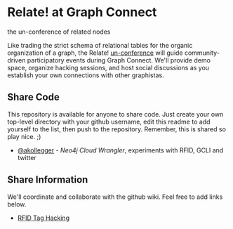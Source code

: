 Relate! at Graph Connect
========================
the un-conference of related nodes

Like trading the strict schema of relational tables for the organic organization of a graph, 
the Relate! [un-conference](http://www.unconference.net) will guide community-driven participatory 
events during Graph Connect. We'll provide demo space, organize hacking sessions, and host social 
discussions as you establish your own connections with other graphistas. 

Share Code
----------

This repository is available for anyone to share code. Just create your own top-level
directory with your github username, edit this readme to add yourself to the list, then
push to the repository. Remember, this is shared so play nice. ;)

* [@akollegger](http://github.com/akollegger) - *Neo4j Cloud Wrangler*, experiments with RFID, GCLI and twitter

Share Information
-----------------

We'll coordinate and collaborate with the github wiki. Feel free to add links below. 

* [RFID Tag Hacking](/neo4j-contrib/relate-at-graphconnect/wiki/RFID-Tag-Hacking)